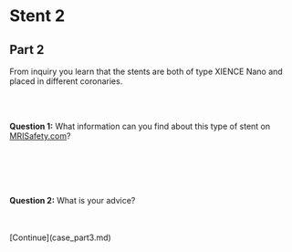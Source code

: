 # Stent 2

## Part 2

From inquiry you learn that the stents are both of type XIENCE Nano and 
placed in different coronaries.

<br>
<br>

**Question 1:** What information can you find about this type of stent on [MRISafety.com](http://www.mrisafety.com)?

<br>
<br>
<br>
<br>

**Question 2:** What is your advice?

<br>
<br>
[Continue](case_part3.md)

